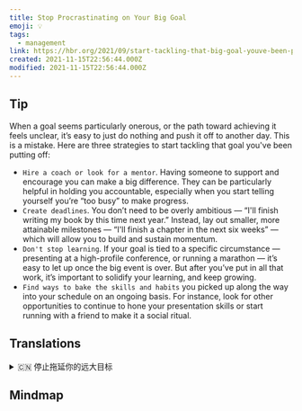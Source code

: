 ```yaml
---
title: Stop Procrastinating on Your Big Goal
emoji: 💡
tags:
  - management
link: https://hbr.org/2021/09/start-tackling-that-big-goal-youve-been-putting-off?utm_medium=email&utm_source=newsletter_daily&utm_campaign=mtod_notactsubs
created: 2021-11-15T22:56:44.000Z
modified: 2021-11-15T22:56:44.000Z
---
```


## Tip

When a goal seems particularly onerous, or the path toward achieving it feels unclear, it’s easy to just do nothing and push it off to another day. This is a mistake. Here are three strategies to start tackling that goal you've been putting off:

- `Hire a coach or look for a mentor`. Having someone to support and encourage you can make a big difference. They can be particularly helpful in holding you accountable, especially when you start telling yourself you’re “too busy” to make progress.
- `Create deadlines`. You don’t need to be overly ambitious — “I'll finish writing my book by this time next year.” Instead, lay out smaller, more attainable milestones — “I'll finish a chapter in the next six weeks” — which will allow you to build and sustain momentum.
- `Don't stop learning`. If your goal is tied to a specific circumstance — presenting at a high-profile conference, or running a marathon — it’s easy to let up once the big event is over. But after you’ve put in all that work, it’s important to solidify your learning, and keep growing.
- `Find ways to bake the skills and habits` you picked up along the way into your schedule on an ongoing basis. For instance, look for other opportunities to continue to hone your presentation skills or start running with a friend to make it a social ritual.

## Translations

<details>
   <summary>🇨🇳 停止拖延你的远大目标</summary>

当一个目标看起来特别繁重，或者实现它的道路似乎模糊不清时，很容易什么都不做，把它推到另一天。 这是一个错误。 这里有三个策略可以让你开始实现你一直推迟的目标：

- 雇用一名教练或寻找一名导师。 有人支持和鼓励你，你就会有很大的不同。 特别是当你开始告诉自己你“太忙了”而不能取得进展时，他们对你的责任尤其有帮助。
- 设定最后期限。 你不必过于雄心勃勃——“明年的这个时候我就能写完我的书了。” 相反，制定更小、更容易实现的里程碑——“我将在未来六周内完成一章”——这将使你建立并保持动力。
- 不要停止学习。 如果你的目标与一个特定的环境有关——在一个知名的会议上，或者跑马拉松——那么一旦这个重大事件结束，你就很容易放弃。 但是在你投入了所有的工作之后，巩固你的学习并保持成长是很重要的。
- 在你的日程表上找出一些方法来培养你的技能和习惯。 例如，寻找其他机会继续磨练你的演讲技巧，或者开始和朋友一起跑步，使之成为一种社交活动。

</details>

## Mindmap

![]()
